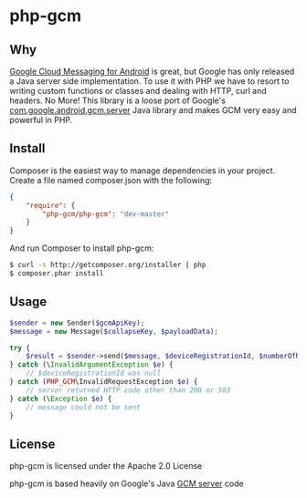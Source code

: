# php-gcm

Why
--------
[Google Cloud Messaging for Android](http://developer.android.com/google/gcm/index.html) is great, but Google has 
only released a Java server side implementation. To use it with PHP we have to resort to writing custom functions or 
classes and dealing with HTTP, curl and headers. No More! This library is a loose port of Google's 
[com.google.android.gcm.server](http://developer.android.com/reference/com/google/android/gcm/server/package-summary.html)
Java library and makes GCM very easy and powerful in PHP.

Install
---------
Composer is the easiest way to manage dependencies in your project. Create a file named composer.json with the following:

```json
{
    "require": {
        "php-gcm/php-gcm": "dev-master"
    }
}
```

And run Composer to install php-gcm:

```bash
$ curl -s http://getcomposer.org/installer | php
$ composer.phar install
```

Usage
-------
```php
$sender = new Sender($gcmApiKey);
$message = new Message($collapseKey, $payloadData);

try {
    $result = $sender->send($message, $deviceRegistrationId, $numberOfRetryAttempts);
} catch (\InvalidArgumentException $e) {
    // $deviceRegistrationId was null
} catch (PHP_GCM\InvalidRequestException $e) {
    // server returned HTTP code other than 200 or 503
} catch (\Exception $e) {
    // message could not be sent
}
```

License
--------
php-gcm is licensed under the Apache 2.0 License

php-gcm is based heavily on Google's Java [GCM server](http://developer.android.com/reference/com/google/android/gcm/server/package-summary.html) code
